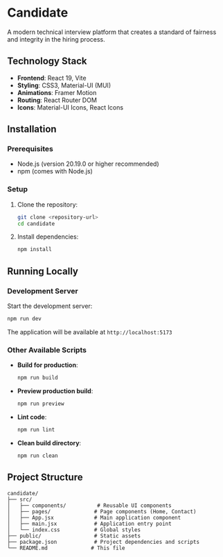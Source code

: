 # Candidate

A modern technical interview platform that creates a standard of fairness and integrity in the hiring process.

## Technology Stack

- **Frontend**: React 19, Vite
- **Styling**: CSS3, Material-UI (MUI)
- **Animations**: Framer Motion
- **Routing**: React Router DOM
- **Icons**: Material-UI Icons, React Icons

## Installation

### Prerequisites

- Node.js (version 20.19.0 or higher recommended)
- npm (comes with Node.js)

### Setup

1. Clone the repository:
   ```bash
   git clone <repository-url>
   cd candidate
   ```

2. Install dependencies:
   ```bash
   npm install
   ```

## Running Locally

### Development Server

Start the development server:
```bash
npm run dev
```

The application will be available at `http://localhost:5173`

### Other Available Scripts

- **Build for production**:
  ```bash
  npm run build
  ```

- **Preview production build**:
  ```bash
  npm run preview
  ```

- **Lint code**:
  ```bash
  npm run lint
  ```

- **Clean build directory**:
  ```bash
  npm run clean
  ```

## Project Structure

```
candidate/
├── src/
│   ├── components/          # Reusable UI components
│   ├── pages/              # Page components (Home, Contact)
│   ├── App.jsx             # Main application component
│   ├── main.jsx            # Application entry point
│   └── index.css           # Global styles
├── public/                 # Static assets
├── package.json            # Project dependencies and scripts
└── README.md              # This file
```
